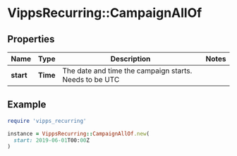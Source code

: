 # VippsRecurring::CampaignAllOf

## Properties

| Name | Type | Description | Notes |
| ---- | ---- | ----------- | ----- |
| **start** | **Time** | The date and time the campaign starts. Needs to be UTC |  |

## Example

```ruby
require 'vipps_recurring'

instance = VippsRecurring::CampaignAllOf.new(
  start: 2019-06-01T00:00Z
)
```

